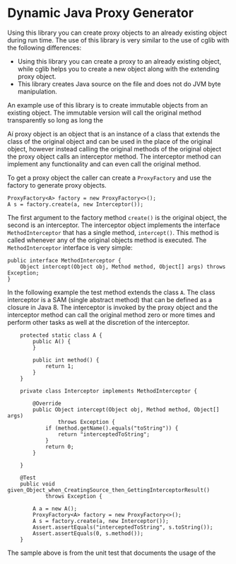 Dynamic Java Proxy Generator
============================

Using this library you can create proxy objects to an already existing object during run time. The use of this library is very similar to the use of cglib with the following differences:

* Using this library you can create a proxy to an already existing object, while cglib helps you to create a new object along with the extending proxy object.
* This library creates Java source on the file and does not do JVM byte manipulation.

An example use of this library is to create immutable objects from an existing object. The immutable version will call the original method transparently so long as long the 


Aí proxy object is an object that is an instance of a class that extends the class of the original object and can be used in the place of the original object, however instead calling the original methods of the original object the proxy object calls an interceptor method. The interceptor method can implement any functionality and can even call the original method.

To get a proxy object the caller can create a `ProxyFactory` and use the factory to generate proxy objects.

```
ProxyFactory<A> factory = new ProxyFactory<>();
A s = factory.create(a, new Interceptor());
```

The first argument to the factory method `create()` is the original object, the second is an interceptor. The interceptor object implements the interface `MethodInterceptor` that has a single method, `intercept()`. This method is called whenever any of the original objects method is executed. The `MethodInterceptor` interface is very simple:

```
public interface MethodInterceptor {
	Object intercept(Object obj, Method method, Object[] args) throws Exception;
}
```



In the following example the test method extends the class `A`. The class interceptor is a SAM (single abstract method) that can be defined as a closure in Java 8. The interceptor is invoked by the proxy object and the interceptor method can call the original method zero or more times and perform other tasks as well at the discretion of the interceptor.

```
	protected static class A {
		public A() {
		}

		public int method() {
			return 1;
		}
	}

	private class Interceptor implements MethodInterceptor {

		@Override
		public Object intercept(Object obj, Method method, Object[] args)
				throws Exception {
			if (method.getName().equals("toString")) {
				return "interceptedToString";
			}
			return 0;
		}

	}

	@Test
	public void given_Object_when_CreatingSource_then_GettingInterceptorResult()
			throws Exception {

		A a = new A();
		ProxyFactory<A> factory = new ProxyFactory<>();
		A s = factory.create(a, new Interceptor());
		Assert.assertEquals("interceptedToString", s.toString());
		Assert.assertEquals(0, s.method());
	}
```

The sample above is from the unit test that documents the usage of the 

